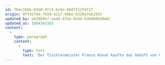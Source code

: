 ```yaml
---
id: 7b4c16bb-b5b0-4fc5-bc0a-08d7312f4f17
origin: 0ffd1f4d-7650-421f-b0be-b320a7ab19d3
updated_by: e428b9e7-aedd-47ee-9cbd-b3b98d630e6c
updated_at: 1664343303
content:
  -
    type: paragraph
    content:
      -
        type: text
        text: 'Der Tischlermeister France Kovač kaufte das Gehöft von Globelnik in Bršljin, damals noch ein Vorort von Novo mesto, und eröffnete hier eine Tischlerei. Er fertigte Fenster, Türen, Tische, Kleiderschränke und Betten.'
---
```

